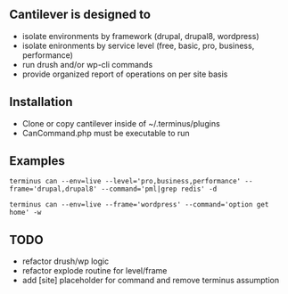 ## Cantilever is designed to

* isolate environments by framework (drupal, drupal8, wordpress)
* isolate enironments by service level (free, basic, pro, business, performance)
* run drush and/or wp-cli commands
* provide organized report of operations on per site basis

## Installation

* Clone or copy cantilever inside of ~/.terminus/plugins
* CanCommand.php must be executable to run

## Examples

```terminus can --env=live --level='pro,business,performance' --frame='drupal,drupal8' --command='pml|grep redis' -d```

```terminus can --env=live --frame='wordpress' --command='option get home' -w```

## TODO

* refactor drush/wp logic
* refactor explode routine for level/frame
* add [site] placeholder for command and remove terminus assumption